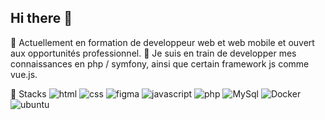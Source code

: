 ## Hi there 👋

🔭 Actuellement en formation de developpeur web et web mobile et ouvert aux opportunités professionnel.
🌱 Je suis en train de developper mes connaissances en php / symfony, ainsi que certain framework js comme vue.js.

🧰 Stacks 
![html](https://user-images.githubusercontent.com/25181517/192158954-f88b5814-d510-4564-b285-dff7d6400dad.png) ![css](https://user-images.githubusercontent.com/25181517/183898674-75a4a1b1-f960-4ea9-abcb-637170a00a75.png) ![figma](https://user-images.githubusercontent.com/25181517/189715289-df3ee512-6eca-463f-a0f4-c10d94a06b2f.png) ![javascript](https://user-images.githubusercontent.com/25181517/117447155-6a868a00-af3d-11eb-9cfe-245df15c9f3f.png) ![php](https://github.com/marwin1991/profile-technology-icons/assets/76662862/dbbc299a-8356-45e4-9d2e-a6c21b4569cf) ![MySql](https://user-images.githubusercontent.com/25181517/183896128-ec99105a-ec1a-4d85-b08b-1aa1620b2046.png) ![Docker](https://user-images.githubusercontent.com/25181517/117207330-263ba280-adf4-11eb-9b97-0ac5b40bc3be.png) ![ubuntu](https://user-images.githubusercontent.com/25181517/186884153-99edc188-e4aa-4c84-91b0-e2df260ebc33.png)
<!--
**Aledorian/Aledorian** is a ✨ _special_ ✨ repository because its `README.md` (this file) appears on your GitHub profile.

Here are some ideas to get you started:

- 🔭 I’m currently working on ...
- 🌱 I’m currently learning ...
- 👯 I’m looking to collaborate on ...
- 🤔 I’m looking for help with ...
- 💬 Ask me about ...
- 📫 How to reach me: ...
- 😄 Pronouns: ...
- ⚡ Fun fact: ...
-->
